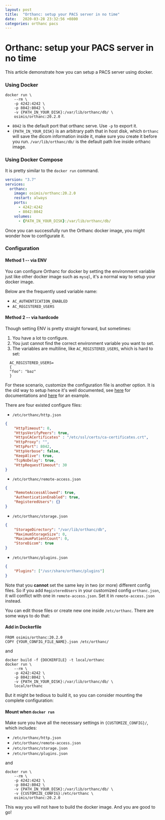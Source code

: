 ```yaml
---
layout: post
title:  "Orthanc: setup your PACS server in no time"
date:   2020-03-28 23:32:56 +0800
categories: orthanc pacs
---
```

# Orthanc: setup your PACS server in no time

This article demonstrate how you can setup a PACS server using docker. 

### Using Docker
```shell
docker run \
    --rm \
    -p 4242:4242 \
    -p 8042:8042 \
    -v {PATH_IN_YOUR_DISK}:/var/lib/orthanc/db/ \
    osimis/orthanc:20.2.0
```
- `8042` is the default port that orthanc serve. Use `-p` to export it.
- `{PATH_IN_YOUR_DISK}` is an arbitrary path that in host disk, which `Orthanc` will save the dicom information inside it, make sure you create it before you run. `/var/lib/orthanc/db/` is the default path live inside orthanc image.

### Using Docker Compose

It is pretty similar to the `docker run` command.
```yaml
version: "3.7"
services:
  orthanc:
    image: osimis/orthanc:20.2.0
    restart: always
    ports:
      - 4242:4242
      - 8042:8042
    volumes:
      - {PATH_IN_YOUR_DISK}:/var/lib/orthanc/db/
```


Once you can successfully run the Orthanc docker image, you might wonder how to configurate it.

### Configuration

#### Method 1 -- via ENV
You can configure Orthanc for docker by setting the environment variable just like other docker image such as `mysql`, it's a normal way to setup your docker image.

Below are the frequently used variable name:
- `AC_AUTHENTICATION_ENABLED`
- `AC_REGISTERED_USERS`



#### Method 2 -- via hardcode

Though setting ENV is pretty straight forward, but sometimes:
1. You have a lot to configure.
2. You just cannot find the correct environment variable you want to set.
3. The variables are multiline, like `AC_REGISTERED_USERS`, which is hard to set:
```
  AC_REGISTERED_USERS=
  {
  "foo": "baz"
  }
```
For these scenario, customize the configuration file is another option. It is the old way to setup hence it's well documented, see [here](https://book.orthanc-server.com/users/configuration.html#configuration) for documentations and [here](https://bitbucket.org/sjodogne/orthanc/raw/Orthanc-1.5.8/Resources/Configuration.json) for an example.

There are four existed configure files:
- `/etc/orthanc/http.json`
```json
{
    "HttpTimeout": 0,
    "HttpsVerifyPeers": true,
    "HttpsCACertificates" : "/etc/ssl/certs/ca-certificates.crt",
    "HttpProxy": "",
    "HttpPort": 8042,
    "HttpVerbose": false,
    "KeepAlive": true,
    "TcpNoDelay": true,
    "HttpRequestTimeout": 30
}
```
- `/etc/orthanc/remote-access.json`
```json
{
    "RemoteAccessAllowed": true,
    "AuthenticationEnabled": true,
    "RegisteredUsers": {}
}
```
- `/etc/orthanc/storage.json`
```json
{
    "StorageDirectory": "/var/lib/orthanc/db",
    "MaximumStorageSize": 0,
    "MaximumPatientCount": 0,
    "StoreDicom": true
}
```
- `/etc/orthanc/plugins.json`
```json
{
    "Plugins": ["/usr/share/orthanc/plugins"]
}
```
Note that you **cannot** set the same key in two (or more) different config files. So if you add `RegisteredUsers` in your customized config `orthanc.json`, it will conflict with one in `remote-access.json`. Set it in `remote-access.json` instead.

You can edit those files or create new one inside `/etc/orthanc`. There are some ways to do that:

#### Add in Dockerfile
```docker
FROM osimis/orthanc:20.2.0
COPY {YOUR_CONFIG_FILE_NAME}.json /etc/orthanc/
```
and 
```shell
docker build -f {DOCKERFILE} -t local/orthanc
docker run \
    --rm \
    -p 4242:4242 \
    -p 8042:8042 \
    -v {PATH_IN_YOUR_DISK}:/var/lib/orthanc/db/ \
    local/orthanc
```
But it might be tedious to build it, so you can consider mounting the complete configuration:

#### Mount when `docker run`

Make sure you have all the necessary settings in `{CUSTOMIZE_CONFIG}/`, which includes:

- `/etc/orthanc/http.json`
- `/etc/orthanc/remote-access.json`
- `/etc/orthanc/storage.json`
- `/etc/orthanc/plugins.json`

and
```shell
docker run \
    --rm \
    -p 4242:4242 \
    -p 8042:8042 \
    -v {PATH_IN_YOUR_DISK}:/var/lib/orthanc/db/ \
    -v {CUSTOMIZE_CONFIG}:/etc/orthanc \
    osimis/orthanc:20.2.0
```


This way you will not have to build the docker image. And you are good to go!